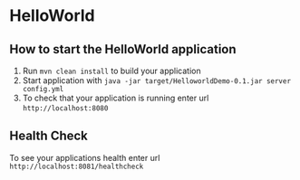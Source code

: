 # HelloWorld

How to start the HelloWorld application
---

1. Run `mvn clean install` to build your application
1. Start application with `java -jar target/HelloworldDemo-0.1.jar server config.yml`
1. To check that your application is running enter url `http://localhost:8080`

Health Check
---

To see your applications health enter url `http://localhost:8081/healthcheck`

